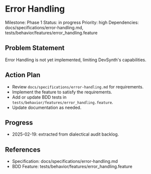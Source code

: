 # Error Handling
Milestone: Phase 1
Status: in progress
Priority: high
Dependencies: docs/specifications/error-handling.md, tests/behavior/features/error_handling.feature

## Problem Statement
Error Handling is not yet implemented, limiting DevSynth's capabilities.


## Action Plan
- Review `docs/specifications/error-handling.md` for requirements.
- Implement the feature to satisfy the requirements.
- Add or update BDD tests in `tests/behavior/features/error_handling.feature`.
- Update documentation as needed.

## Progress
- 2025-02-19: extracted from dialectical audit backlog.

## References
- Specification: docs/specifications/error-handling.md
- BDD Feature: tests/behavior/features/error_handling.feature
